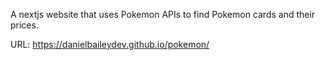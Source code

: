 A nextjs website that uses Pokemon APIs to find Pokemon cards and their prices.

URL: https://danielbaileydev.github.io/pokemon/
